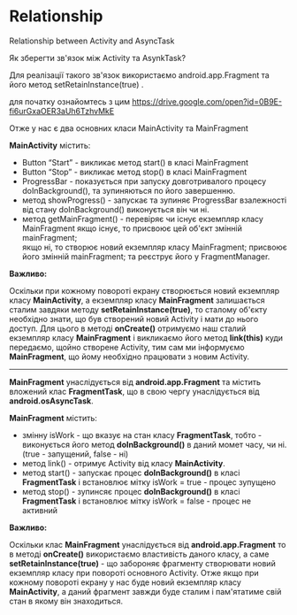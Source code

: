 
# Relationship
Relationship between Activity and AsyncTask



Як зберегти зв'язок між Activity  та AsynkTask?

Для реалізації такого зв'язок  використаємо android.app.Fragment та його метод setRetainInstance(true) . 

для початку ознайомтесь з цим https://drive.google.com/open?id=0B9E-fi6urGxaOER3aUh6TzhvMkE

Отже у нас є два основних класи MainActivity та MainFragment

<strong>MainActivity</strong> містить:

- Button “Start” -  викликає метод  start() в класі MainFragment
- Button “Stop” -  викликає метод  stop() в класі MainFragment
- ProgressBar  -   показується при запуску довготривалого процесу doInBackground(), та зупиняються по його завершенню. 
- метод showProgress()  - запускає та зупиняє ProgressBar взалежності від стану doInBackground()  виконується він чи ні.
- метод getMainFragment()  - перевіряє чи існує екземпляр класу  MainFragment 
    якщо існує,  то присвоює цей об'єкт змінній mainFragment;	
    якщо ні, то створює новий екземпляр класу  MainFragment;  присвоює його змінній mainFragment; та реєструє його у FragmentManager.

<strong>Важливо:</strong>

Оскільки при кожному повороті екрану створюється новий екземпляр класу <strong>MainActivity</strong>, а екземпляр класу  <strong>MainFragment</strong> залишається сталим завдяки методу <strong>setRetainInstance(true)</strong>, то сталому об'єкту необхідно знати, що був створений новий Activity і мати до нього доступ. Для цього в методі <strong>onCreate()</strong>  отримуємо наш сталий екземпляр класу <strong>MainFragment</strong> і викликаємо його метод <strong>link(this)</strong> куди передаємо, щойно створене Activity, тим сам ми інформуємо <strong>MainFragment</strong>, що йому необхідно працювати з новим Activity.  
<hr>
<strong>MainFragment</strong> унаслідується від <strong>android.app.Fragment</strong> та містить вложений клас <strong>FragmentTask</strong>,  що в свою чергу унаслідується від   <strong>android.osAsyncTask</strong>.

<strong>MainFragment</strong> містить:
- змінну isWork - що вказує на стан класу <strong>FragmentTask</strong>, тобто - виконується його метод <strong>doInBackground()</strong> в даний момет часу, чи ні. (true - запущений, false - ні)
- метод link() - отримує Activity від класу <strong>MainActivity</strong>.
- метод start() - запускає процес <strong>doInBackground()</strong>  в класі <strong>FragmentTask</strong>  і встановлює мітку isWork = true - процес зупущено
- метод stop() - зупинсяє процес <strong>doInBackground()</strong> в класі <strong>FragmentTask</strong>  і встановлює мітку isWork = false - процес не активний 

<strong>Важливо:</strong>

Оскільки клас <strong>MainFragment</strong> унаслідується від <strong>android.app.Fragment</strong> то в методі  <strong>onCreate()</strong> використаємо властивість даного класу, а саме  <strong>setRetainInstance(true)</strong> - що забороняє  фрагменту створювати новий екземпляр класу при повороті основного Activity. Отже якщо при кожному повороті екрану у нас буде новий екземпляр класу <strong>MainActivity</strong>, а даний фрагмент завжди буде сталим і пам'ятатиме свій стан в якому він знаходиться. 



